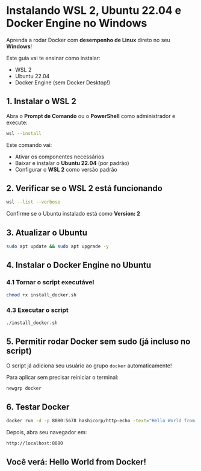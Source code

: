 # Instalando WSL 2, Ubuntu 22.04 e Docker Engine no Windows

Aprenda a rodar Docker com **desempenho de Linux** direto no seu **Windows**!

Este guia vai te ensinar como instalar:
- WSL 2
- Ubuntu 22.04
- Docker Engine (sem Docker Desktop!)

## 1. Instalar o WSL 2

Abra o **Prompt de Comando** ou o **PowerShell** como administrador e execute:

```bash
wsl --install
```

Este comando vai:
- Ativar os componentes necessários
- Baixar e instalar o **Ubuntu 22.04** (por padrão)
- Configurar o **WSL 2** como versão padrão

## 2. Verificar se o WSL 2 está funcionando

```bash
wsl --list --verbose
```

Confirme se o Ubuntu instalado está como **Version: 2** 

## 3. Atualizar o Ubuntu

```bash
sudo apt update && sudo apt upgrade -y
```

## 4. Instalar o Docker Engine no Ubuntu

### 4.1 Tornar o script executável

```bash
chmod +x install_docker.sh
```

### 4.3 Executar o script

```bash
./install_docker.sh
```

## 5. Permitir rodar Docker sem sudo (já incluso no script)

O script já adiciona seu usuário ao grupo `docker` automaticamente!

Para aplicar sem precisar reiniciar o terminal:

```bash
newgrp docker
```

## 6. Testar Docker

```bash
docker run -d -p 8080:5678 hashicorp/http-echo -text="Hello World from Docker!"
```

Depois, abra seu navegador em:

```bash
http://localhost:8080
```

Você verá: Hello World from Docker!
---

